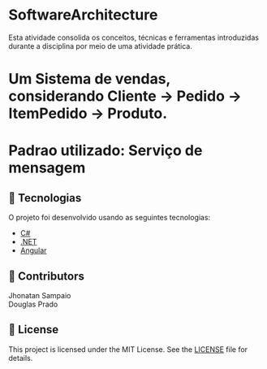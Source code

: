 # SoftwareArchitecture
 Esta atividade consolida os conceitos, técnicas e ferramentas introduzidas durante a disciplina por meio de uma atividade prática.
 
# Um Sistema de vendas, considerando Cliente -> Pedido -> ItemPedido -> Produto. 
# Padrao utilizado: Serviço de mensagem

## 🧪 Tecnologias

O projeto foi desenvolvido usando as seguintes tecnologias:

- [C#](https://learn.microsoft.com/pt-br/dotnet/csharp/)
- [.NET](https://dotnet.microsoft.com/pt-br/)
- [Angular](https://angularjs.org/)

## 💼 Contributors 
 Jhonatan Sampaio<br>
 Douglas Prado

## 📝 License

This project is licensed under the MIT License. See the [LICENSE](LICENSE.md) file for details.
